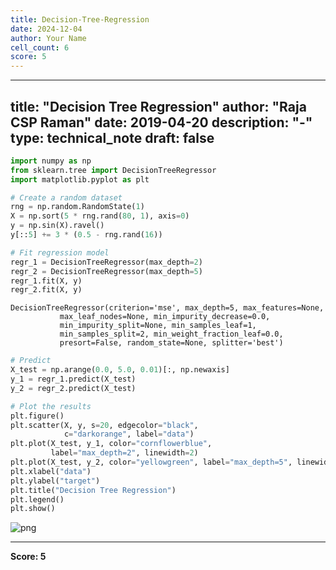 ```yaml
---
title: Decision-Tree-Regression
date: 2024-12-04
author: Your Name
cell_count: 6
score: 5
---
```


---
title: "Decision Tree Regression"
author: "Raja CSP Raman"
date: 2019-04-20
description: "-"
type: technical_note
draft: false
---

```python
import numpy as np
from sklearn.tree import DecisionTreeRegressor
import matplotlib.pyplot as plt
```


```python
# Create a random dataset
rng = np.random.RandomState(1)
X = np.sort(5 * rng.rand(80, 1), axis=0)
y = np.sin(X).ravel()
y[::5] += 3 * (0.5 - rng.rand(16))
```


```python
# Fit regression model
regr_1 = DecisionTreeRegressor(max_depth=2)
regr_2 = DecisionTreeRegressor(max_depth=5)
regr_1.fit(X, y)
regr_2.fit(X, y)
```




    DecisionTreeRegressor(criterion='mse', max_depth=5, max_features=None,
               max_leaf_nodes=None, min_impurity_decrease=0.0,
               min_impurity_split=None, min_samples_leaf=1,
               min_samples_split=2, min_weight_fraction_leaf=0.0,
               presort=False, random_state=None, splitter='best')




```python
# Predict
X_test = np.arange(0.0, 5.0, 0.01)[:, np.newaxis]
y_1 = regr_1.predict(X_test)
y_2 = regr_2.predict(X_test)
```


```python
# Plot the results
plt.figure()
plt.scatter(X, y, s=20, edgecolor="black",
            c="darkorange", label="data")
plt.plot(X_test, y_1, color="cornflowerblue",
         label="max_depth=2", linewidth=2)
plt.plot(X_test, y_2, color="yellowgreen", label="max_depth=5", linewidth=2)
plt.xlabel("data")
plt.ylabel("target")
plt.title("Decision Tree Regression")
plt.legend()
plt.show()
```


    
![png](/mlnotes/images/decision-tree-regression_5_0.png)
    



---
**Score: 5**